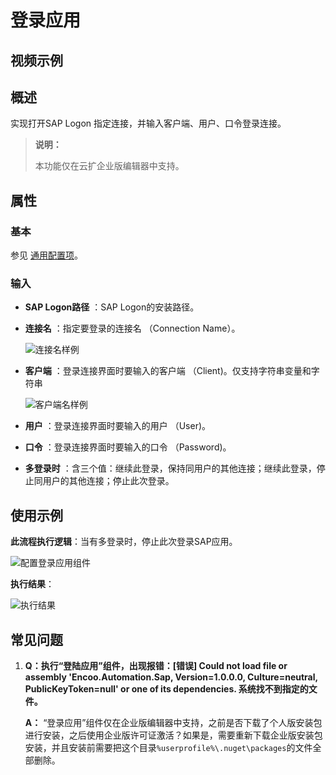 # 登录应用

## 视频示例

## 概述

实现打开SAP Logon 指定连接，并输入客户端、用户、口令登录连接。

> **说明：**
>
> 本功能仅在云扩企业版编辑器中支持。

## 属性

### 基本

参见 [通用配置项](../Appendix/CommonConfigurationItems.md)。

### 输入

- **SAP Logon路径** ：SAP Logon的安装路径。
- **连接名** ：指定要登录的连接名 （Connection Name）。
  
  ![连接名样例](https://docimages.blob.core.chinacloudapi.cn/images/Activities/connectionname20210325.png)

- **客户端** ：登录连接界面时要输入的客户端 （Client)。仅支持字符串变量和字符串

  ![客户端名样例](https://docimages.blob.core.chinacloudapi.cn/images/Activities/client20210325.png)

- **用户** ：登录连接界面时要输入的用户 （User)。
- **口令** ：登录连接界面时要输入的口令 （Password)。
- **多登录时** ：含三个值：继续此登录，保持同用户的其他连接；继续此登录，停止同用户的其他连接；停止此次登录。

## 使用示例

**此流程执行逻辑**：当有多登录时，停止此次登录SAP应用。

![配置登录应用组件](https://docimages.blob.core.chinacloudapi.cn/images/Activities/SAPlogin-1.png)

**执行结果**：

![执行结果](https://docimages.blob.core.chinacloudapi.cn/images/Activities/SAPlogin-2.png)

## 常见问题

1. **Q：执行“登陆应用”组件，出现报错：[错误] Could not load file or assembly 'Encoo.Automation.Sap, Version=1.0.0.0, Culture=neutral, PublicKeyToken=null' or one of its dependencies. 系统找不到指定的文件。**

    **A：** “登录应用”组件仅在企业版编辑器中支持，之前是否下载了个人版安装包进行安装，之后使用企业版许可证激活？如果是，需要重新下载企业版安装包安装，并且安装前需要把这个目录`%userprofile%\.nuget\packages`的文件全部删除。
